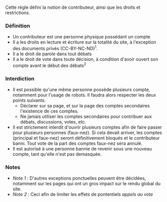 Cette règle défini la notion de contributeur, ainsi que les droits et restrictions.

### Définition

* Un contributeur est une personne physique possédant un compte
* Il a les droits en lecture et écriture sur la totalité du site, à l'exception des documents privés (CC-BY-NC-ND)<sup>1</sup>.
* Il a le droit de parole dans tout débats 
* Il a le droit de vote dans toute décision, à condition d'avoir ouvert son compte avant le début des débats<sup>2</sup>

### Interdiction

* Il est possible qu'une même personne possède plusieurs compte, notamment pour l'usage de robots. Il faudra alors respecter les deux points suivants:
  * Déclarer sur sa page, et sur la page des comptes secondaires l'existence de ces comptes.
  * Ne jamais utiliser les comptes secondaires pour contribuer aux débats, discussions, votes, etc.
* Il est strictement interdit d'ouvrir plusieurs comptes afin de faire passer pour plusieurs personnes (faux-nez). Si cela devait arriver, les comptes (principal et faux-nez) seront définitivement bloqués et le contributeur banni. Tout vote de la part des comptes faux-nez sera annulé.
* Il est autorisé à une personne bannie de revenir sous une nouveau compte, tant qu'elle n'est pas demasquée.

### Notes

* *Note 1* : D'autres exceptions ponctuelles peuvent être décidées, notamment sur les pages qui ont un gros impact sur le rendu global du site.
* *Note 2* : Ceci afin de limiter les effets de pontentiels *appels au vote*
